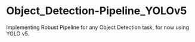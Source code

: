 # Object_Detection-Pipeline_YOLOv5
Implementing Robust Pipeline for any Object Detection task, for now using YOLO v5.
